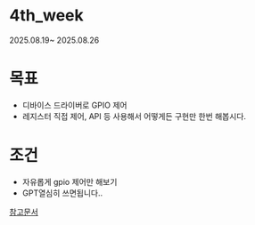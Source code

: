 # 4th_week
2025.08.19~ 2025.08.26

# 목표
- 디바이스 드라이버로 GPIO 제어
- 레지스터 직접 제어, API 등 사용해서 어떻게든 구현만 한번 해봅시다.

# 조건
- 자유롭게 gpio 제어만 해보기
- GPT열심히 쓰면됩니다..

[참고문서](device_driver_gpio.md)